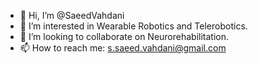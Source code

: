 - 👋 Hi, I’m @SaeedVahdani
- 👀 I’m interested in Wearable Robotics and Telerobotics.
- 🌱 I’m looking to collaborate on Neurorehabilitation.
- 📫 How to reach me: s.saeed.vahdani@gmail.com

<!---
SaeedVahdani/SaeedVahdani is a ✨ special ✨ repository because its `README.md` (this file) appears on your GitHub profile.
You can click the Preview link to take a look at your changes.
--->
